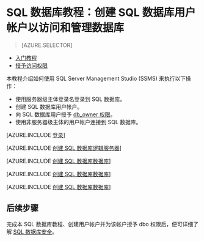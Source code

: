 <properties
	pageTitle="SQL 数据库教程：安全性入门"
	description="了解如何创建用户帐户来访问和管理数据库。"
	keywords=""
	services="sql-database"
	documentationCenter=""
	authors="CarlRabeler"
	manager="jhubbard"
	editor=""/>  



<tags
	ms.service="sql-database"
	ms.workload="data-management"
	ms.tgt_pltfrm="na"
	ms.devlang="na"
	ms.topic="hero-article"
	ms.date="08/17/2016"
	ms.author="carlrab"/>  


# SQL 数据库教程：创建 SQL 数据库用户帐户以访问和管理数据库


> [AZURE.SELECTOR]
- [入门教程](/documentation/articles/sql-database-get-started-security/)
- [授予访问权限](/documentation/articles/sql-database-manage-logins/)

本教程介绍如何使用 SQL Server Management Studio (SSMS) 来执行以下操作：

- 使用服务器级主体登录名登录到 SQL 数据库。
- 创建 SQL 数据库用户帐户。
- 向 SQL 数据库用户授予 [db\_owner 权限](https://msdn.microsoft.com/zh-cn/library/ms189121.aspx#Anchor_0)。
- 使用非服务器级主体的用户帐户连接到 SQL 数据库。

[AZURE.INCLUDE [登录](../../includes/azure-getting-started-portal-login.md)]


[AZURE.INCLUDE [创建 SQL 数据库逻辑服务器](../../includes/sql-database-sql-server-management-studio-connect-server-principal.md)]


[AZURE.INCLUDE [创建 SQL 数据库数据库](../../includes/sql-database-create-new-database-user.md)]


[AZURE.INCLUDE [创建 SQL 数据库数据库](../../includes/sql-database-grant-database-user-dbo-permissions.md)]


[AZURE.INCLUDE [创建 SQL 数据库数据库](../../includes/sql-database-sql-server-management-studio-connect-user.md)]


## 后续步骤
完成本 SQL 数据库教程、创建用户帐户并为该帐户授予 dbo 权限后，便可详细了解 [SQL 数据库安全](/documentation/articles/sql-database-manage-logins/)。

<!---HONumber=Mooncake_Quality_Review_1215_2016-->